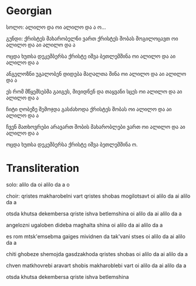 # Georgian
სოლო: ალილო და ოი ალილო და ა ო…

გუნდი:
ქრისტეს მახარობელნი ვართ
ქრისტეს შობას მოგილოცავთ
ოი ალილო და აი ალილო და ა

ოცდა ხუთსა დეკემბერსა
ქრისტე იშვა ბეთლემშინა
ოი ალილო და აი ალილო და ა

ანგელოზნი უგალობენ
დიდება მაღალთა შინა
ოი ალილო და აი ალილო და ა

ეს რომ მწყემსებმა გაიგეს,
მივიდნენ და თაყვანი სცეს
ოი ალილო და აი ალილო და ა

ჩიტი ღობეზე შემოჯდა
გასძახოდა ქრისტეს შობას
ოი ალილო და აი ალილო და ა

ჩვენ მათხოვრები არავართ
შობის მახარობლები ვართ 
ოი ალილო და აი ალილო და ა

ოცდა ხუთსა დეკემბერსა
ქრისტე იშვა ბეთლემშინა ო.

# Transliteration
solo: alilo da oi alilo da a o

choir:
qristes makharobelni vart
qristes shobas mogilotsavt
oi alilo da ai alilo da a

otsda khutsa dekembersa
qriste ishva betlemshina
oi alilo da ai alilo da a

angelozni ugaloben
dideba maghalta shina
oi alilo da ai alilo da a

es rom mtsk'emsebma gaiges
mividnen da tak'vani stses
oi alilo da ai alilo da a

chiti ghobeze shemojda
gasdzakhoda qristes shobas
oi alilo da ai alilo da a

chven matkhovrebi aravart
shobis makharoblebi vart
oi alilo da ai alilo da a

otsda khutsa dekembersa
qriste ishva betlemshina
